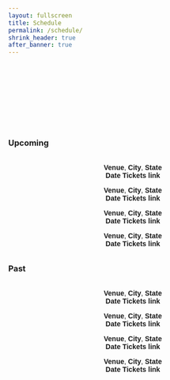 ```yaml
---
layout: fullscreen
title: Schedule
permalink: /schedule/
shrink_header: true
after_banner: true
---
```


<div style="height: 8rem;"></div>

### Upcoming

<div style="text-align: center; max-width: 600px; margin: 2rem auto; font-family: 'Dosis', sans-serif;">
  <p>
   	<strong>Venue</strong>, <strong>City</strong>, <strong>State</strong> <br>
   	<strong>Date</strong>
   	<strong>Tickets link</strong>
  </p>
    <p>
   	<strong>Venue</strong>, <strong>City</strong>, <strong>State</strong> <br>
   	<strong>Date</strong>
   	<strong>Tickets link</strong>
  </p>
    <p>
   	<strong>Venue</strong>, <strong>City</strong>, <strong>State</strong> <br>
   	<strong>Date</strong>
   	<strong>Tickets link</strong>
  </p>
    <p>
   	<strong>Venue</strong>, <strong>City</strong>, <strong>State</strong> <br>
   	<strong>Date</strong>
   	<strong>Tickets link</strong>
  </p>
</div>


### Past

<div style="text-align: center; max-width: 600px; margin: 2rem auto; font-family: 'Dosis', sans-serif;">
  <p>
   	<strong>Venue</strong>, <strong>City</strong>, <strong>State</strong> <br>
   	<strong>Date</strong>
   	<strong>Tickets link</strong>
  </p>
    <p>
   	<strong>Venue</strong>, <strong>City</strong>, <strong>State</strong> <br>
   	<strong>Date</strong>
   	<strong>Tickets link</strong>
  </p>
    <p>
   	<strong>Venue</strong>, <strong>City</strong>, <strong>State</strong> <br>
   	<strong>Date</strong>
   	<strong>Tickets link</strong>
  </p>
    <p>
   	<strong>Venue</strong>, <strong>City</strong>, <strong>State</strong> <br>
   	<strong>Date</strong>
   	<strong>Tickets link</strong>
  </p>
</div>

